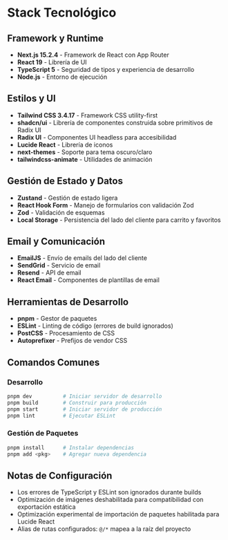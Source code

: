 # Stack Tecnológico

## Framework y Runtime
- **Next.js 15.2.4** - Framework de React con App Router
- **React 19** - Librería de UI
- **TypeScript 5** - Seguridad de tipos y experiencia de desarrollo
- **Node.js** - Entorno de ejecución

## Estilos y UI
- **Tailwind CSS 3.4.17** - Framework CSS utility-first
- **shadcn/ui** - Librería de componentes construida sobre primitivos de Radix UI
- **Radix UI** - Componentes UI headless para accesibilidad
- **Lucide React** - Librería de iconos
- **next-themes** - Soporte para tema oscuro/claro
- **tailwindcss-animate** - Utilidades de animación

## Gestión de Estado y Datos
- **Zustand** - Gestión de estado ligera
- **React Hook Form** - Manejo de formularios con validación Zod
- **Zod** - Validación de esquemas
- **Local Storage** - Persistencia del lado del cliente para carrito y favoritos

## Email y Comunicación
- **EmailJS** - Envío de emails del lado del cliente
- **SendGrid** - Servicio de email
- **Resend** - API de email
- **React Email** - Componentes de plantillas de email

## Herramientas de Desarrollo
- **pnpm** - Gestor de paquetes
- **ESLint** - Linting de código (errores de build ignorados)
- **PostCSS** - Procesamiento de CSS
- **Autoprefixer** - Prefijos de vendor CSS

## Comandos Comunes

### Desarrollo
```bash
pnpm dev          # Iniciar servidor de desarrollo
pnpm build        # Construir para producción
pnpm start        # Iniciar servidor de producción
pnpm lint         # Ejecutar ESLint
```

### Gestión de Paquetes
```bash
pnpm install      # Instalar dependencias
pnpm add <pkg>    # Agregar nueva dependencia
```

## Notas de Configuración
- Los errores de TypeScript y ESLint son ignorados durante builds
- Optimización de imágenes deshabilitada para compatibilidad con exportación estática
- Optimización experimental de importación de paquetes habilitada para Lucide React
- Alias de rutas configurados: `@/*` mapea a la raíz del proyecto